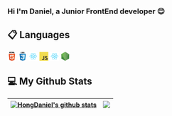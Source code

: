 ### Hi I'm Daniel, a Junior FrontEnd developer 😊

## 📋 Languages
<code><img height="20" src="https://raw.githubusercontent.com/github/explore/80688e429a7d4ef2fca1e82350fe8e3517d3494d/topics/html/html.png"></code>
<code><img height="20" src="https://raw.githubusercontent.com/github/explore/80688e429a7d4ef2fca1e82350fe8e3517d3494d/topics/css/css.png"></code>
<code><img height="20" src="https://raw.githubusercontent.com/github/explore/80688e429a7d4ef2fca1e82350fe8e3517d3494d/topics/react/react.png"></code>
<code><img height="20" src="https://raw.githubusercontent.com/github/explore/80688e429a7d4ef2fca1e82350fe8e3517d3494d/topics/javascript/javascript.png"></code>
<code><img height="20" src="https://raw.githubusercontent.com/github/explore/80688e429a7d4ef2fca1e82350fe8e3517d3494d/topics/react/react.png"></code>
<code><img height="20" src="https://raw.githubusercontent.com/github/explore/80688e429a7d4ef2fca1e82350fe8e3517d3494d/topics/nodejs/nodejs.png"></code> 

## 💻 My Github Stats
| <a href="https://github.com/hongdaniel/github-readme-stats"><img align="center" src="https://github-readme-stats.vercel.app/api?username=hongdaniel&show_icons=true&include_all_commits=true&theme=default&hide_border=true" alt="HongDaniel's github stats" /></a> | <a href="https://github.com/hongdaniel/github-readme-stats"><img align="center" src="https://github-readme-stats.vercel.app/api/top-langs/?username=hongdaniel&layout=compact&theme=default&hide_border=true" /></a> |
| ------------- | ------------- |



